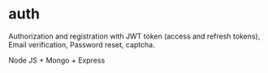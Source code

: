 # auth

Authorization and registration with JWT token (access and refresh tokens), Email verification, Password reset, captcha.

Node JS + Mongo + Express

